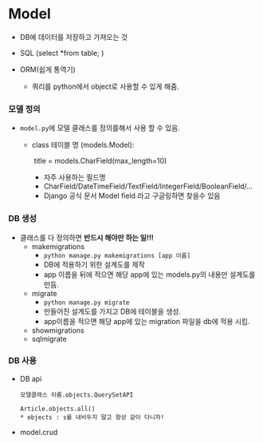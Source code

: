 # Model

- DB에 데이터를 저장하고 가져오는 것

- SQL (select *from table; )

- ORM(쉽게 통역기)

  - 쿼리를 python에서 object로 사용할 수 있게 해줌.

  

### 모델 정의

- `model.py`에 모델 클래스를 정의를해서 사용 할 수  있음.

  - class 테이블 명 (models.Model):

    ​	title = models.CharField(max_length=10)

    - 자주 사용하는 필드명
    - CharField/DateTimeField/TextField/IntegerField/BooleanField/...
    - Django 공식 문서 Model field 라고 구글링하면 찾을수 있음



### DB 생성

- 클래스를 다 정의하면 **반드시 해야만 하는 일!!!**
  - makemigrations
    - `python manage.py makemigrations [app 이름]`
    - DB에 적용하기 위한 설계도를 제작
    - app  이름을 뒤에 적으면 해당 app에 있는 models.py의 내용만 설계도를 만듬.
  - migrate
    - `python manage.py migrate`
    - 만들어진 설계도를 가지고 DB에 테이블을 생성.
    - app이름을 적으면 해당 app에 있는 migration 파일을 db에 적용 시킴.
  - showmigrations
  - sqlmigrate



### DB 사용

- DB api

  ```
  모델클래스 이름.objects.QuerySetAPI
  
  Article.objects.all()
  * objects : s를 내비두지 말고 항상 같이 다니자!
  ```

- model.crud